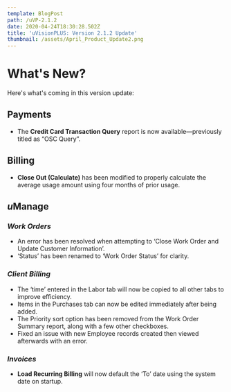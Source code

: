 ```yaml
---
template: BlogPost
path: /uVP-2.1.2
date: 2020-04-24T18:30:28.502Z
title: 'uVisionPLUS: Version 2.1.2 Update'
thumbnail: /assets/April_Product_Update2.png
---
```

# What's New?

Here's what's coming in this version update:



## Payments

* The **Credit Card Transaction Query** report is now available—previously titled as “OSC Query”.



## Billing

* **Close Out (Calculate)** has been modified to properly calculate the average usage amount using four months of prior usage.



## *u*Manage

### *Work Orders*

* An error has been resolved when attempting to ‘Close Work Order and Update Customer Information’.
* ‘Status’ has been renamed to ‘Work Order Status’ for clarity.



### *Client Billing*

* The ‘time’ entered in the Labor tab will now be copied to all other tabs to improve efficiency.
* Items in the Purchases tab can now be edited immediately after being added.
* The Priority sort option has been removed from the Work Order Summary report, along with a few other checkboxes.
* Fixed an issue with new Employee records created then viewed afterwards with an error.



### *Invoices*

* **Load Recurring Billing** will now default the ‘To’ date using the system date on startup.
